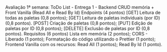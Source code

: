 Avaliação 1ª semana: ToDo List - Entrega 1 - Backend CRUD memória + Front Vanilla (Read All e Read By Id)
Endpoints (4 pontos)
[GET] Leitura de todas as paletas (0,8 pontos);
[GET] Leitura de paletas individuais (por ID) (0,8 pontos).
[POST] Criação de paletas (0,8 pontos);
[PUT] Edição de paletas por ID (0,8 pontos);
[DELETE] Exclusão de paletas por ID (0,8 pontos).
Requisitos (6 pontos)
Lista em memória (2 pontos);
CORS - Liberado (1 ponto);
Formatação do código utilizando o Prettier (1 ponto);
Frontend Vanilla com os recursos:
Read All (1 pontos);
Read By Id (1 ponto).
